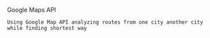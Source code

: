 Google Maps API
    
    Using Google Map API analyzing routes from one city another city
    while finding shortest way
    